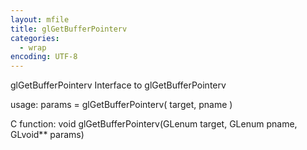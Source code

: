 ```yaml
---
layout: mfile
title: glGetBufferPointerv
categories:
  - wrap
encoding: UTF-8
---
```


glGetBufferPointerv  Interface to glGetBufferPointerv

usage:  params = glGetBufferPointerv( target, pname )

C function:  void glGetBufferPointerv(GLenum target, GLenum pname, GLvoid\*\* params)